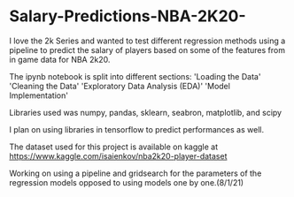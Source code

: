 # Salary-Predictions-NBA-2K20-

I love the 2k Series and wanted to test different regression methods using a pipeline to predict the salary of players based on some of the features from in game data for NBA 2k20. 

The ipynb notebook is split into different sections:
'Loading the Data'
'Cleaning the Data'
'Exploratory Data Analysis (EDA)'
'Model Implementation'

Libraries used was numpy, pandas, sklearn, seabron, matplotlib, and scipy

I plan on using libraries in tensorflow to predict performances as well.

The dataset used for this project is available on kaggle at https://www.kaggle.com/isaienkov/nba2k20-player-dataset

Working on using a pipeline and gridsearch for the parameters of the regression models opposed to using models one by one.(8/1/21)
